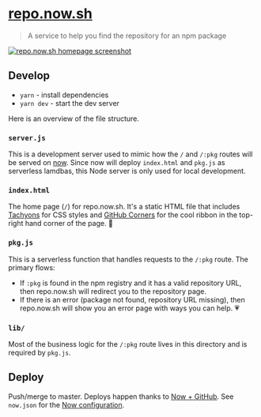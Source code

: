 # [repo.now.sh](https://repo.now.sh)

> A service to help you find the repository for an npm package

[![repo.now.sh homepage screenshot](https://file-assxoaewwi.now.sh/)](https://repo.now.sh)

## Develop

- `yarn` - install dependencies
- `yarn dev` - start the dev server

Here is an overview of the file structure.

### `server.js`

This is a development server used to mimic how the `/` and `/:pkg` routes will be served on [now](https://zeit.co/now). Since now will deploy `index.html` and `pkg.js` as serverless lamdbas, this Node server is only used for local development.

### `index.html`

The home page (`/`) for repo.now.sh. It's a static HTML file that includes [Tachyons](http://tachyons.io/) for CSS styles and [GitHub Corners](https://github.com/tholman/github-corners) for the cool ribbon in the top-right hand corner of the page. :slightly_smiling_face:

### `pkg.js`

This is a serverless function that handles requests to the `/:pkg` route. The primary flows:

- If `:pkg` is found in the npm registry and it has a valid repository URL, then repo.now.sh will redirect you to the repository page.
- If there is an error (package not found, repository URL missing), then repo.now.sh will show you an error page with ways you can help. :heartpulse:

### `lib/`

Most of the business logic for the `/:pkg` route lives in this directory and is required by `pkg.js`.

## Deploy

Push/merge to master. Deploys happen thanks to [Now + GitHub](https://zeit.co/github). See `now.json` for the [Now configuration](https://zeit.co/docs/v2/deployments/configuration/).

